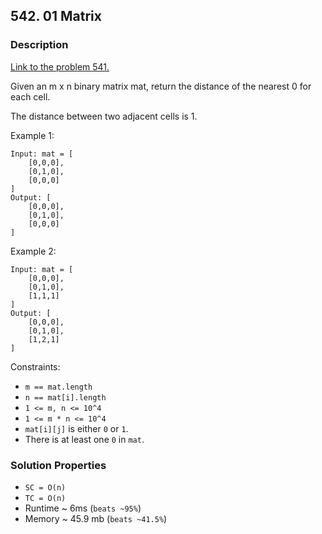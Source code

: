 ## 542. 01 Matrix

### Description

[Link to the problem 541.](https://leetcode.com/problems/01-matrix/description/)

Given an m x n binary matrix mat, return the distance of the nearest 0 for each cell.

The distance between two adjacent cells is 1.



Example 1:

```
Input: mat = [
    [0,0,0],
    [0,1,0],
    [0,0,0]
]
Output: [
    [0,0,0],
    [0,1,0],
    [0,0,0]
]
```

Example 2:

```
Input: mat = [
    [0,0,0],
    [0,1,0],
    [1,1,1]
]
Output: [
    [0,0,0],
    [0,1,0],
    [1,2,1]
]
```

Constraints:

* `m == mat.length`
* `n == mat[i].length`
* `1 <= m, n <= 10^4`
* `1 <= m * n <= 10^4`
* `mat[i][j]` is either `0` or `1`.
* There is at least one `0` in `mat`.

### Solution Properties
* `SC = O(n)`
* `TC = O(n)`
* Runtime ~ 6ms (`beats ~95%`)
* Memory ~ 45.9 mb (`beats ~41.5%`)
